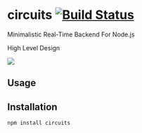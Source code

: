 circuits [![Build Status](https://travis-ci.org/romansky/circuits.png)](https://travis-ci.org/romansky/circuits)
====

Minimalistic Real-Time Backend For Node.js

High Level Design

<img src="https://docs.google.com/drawings/d/1ELXFEhsntD2jyYehrcceV-sUHDaTgFCz3Hw180TCKOs/pub?w=982&amp;h=867">

## Usage

	
## Installation

	npm install circuits
